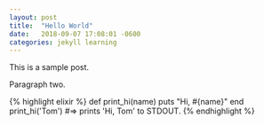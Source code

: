 ```yaml
---
layout: post
title:  "Hello World"
date:   2018-09-07 17:08:01 -0600
categories: jekyll learning
---
```

This is a sample post.

Paragraph two.

{% highlight elixir  %}
def print_hi(name)
  puts "Hi, #{name}"
end
print_hi('Tom')
#=> prints 'Hi, Tom' to STDOUT.
{% endhighlight %}
